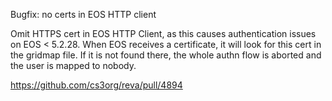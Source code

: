 Bugfix: no certs in EOS HTTP client

Omit HTTPS cert in EOS HTTP Client, as this causes authentication issues on EOS < 5.2.28. 
When EOS receives a certificate, it will look for this cert in the gridmap file. 
If it is not found there, the whole authn flow is aborted and the user is mapped to nobody.


https://github.com/cs3org/reva/pull/4894